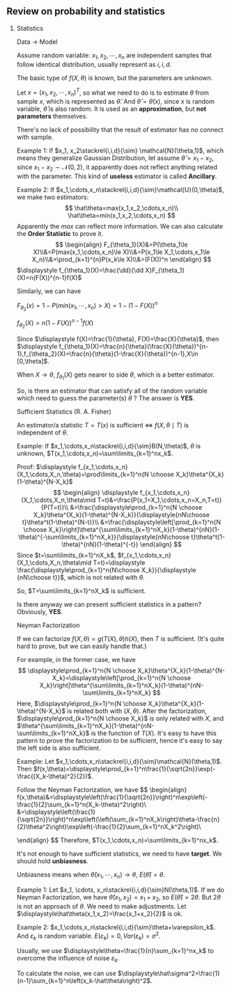 ## Review on probability and statistics

1. Statistics

   Data $\rightarrow$ Model

   Assume random variable: $x_1,x_2,\cdots,x_n$ are independent samples that follow identical distribution, usually represent as $i, i, d$.

   The basic type of $f(X,\theta)$ is known, but the parameters are unknown.

   Let $x=(x_1,x_2,\cdots,x_n)^T$, so what we need to do is to estimate $\theta$ from sample $x$, which is represented as $\hat\theta$. And $\hat\theta=\hat\theta(x)$, since $x$ is random variable, $\hat\theta$ is also random. It is used as an **approximation**, but **not parameters** themselves.

   

   There's no lack of possibility that the result of estimator has no connect with sample.

   Example 1: If $x_1, x_2\stackrel{i,i,d}{\sim} \mathcal{N}(\theta,1)$, which means they generalize Gaussian Distribution, let assume $\hat\theta=x_1-x_2$, since $x_1-x_2\sim \mathcal{N}(0,2)$, it apparently does not reflect anything related with the parameter. This kind of **useless** estimator is called **Ancillary**.

   

   Example 2: If $x_1,\cdots,x_n\stackrel{i,i,d}{\sim}\mathcal{U}(0,\theta)$, we make two estimators: 
   $$
   \hat\theta=max(x_1,x_2,\cdots,x_n)\\
   \hat\theta=min(x_1,x_2,\cdots,x_n)
   $$
   Apparently the $max$ can reflect more information. We can also calculate the **Order Statistic** to prove it.
   $$
   \begin{align}
   F_{\theta_1}(X)&=P(\theta_1\le X)\\&=P(max(x_1,\cdots,x_n)\le X)\\&=P(x_1\le X_1,\cdots,x_1\le X_n)\\&=\prod_{k=1}^{n}P(x_k\le X)\\&=(F(X))^n
   \end{align}
   $$
   $\displaystyle f_{\theta_1}(X)=\frac{\dd}{\dd X}F_{\theta_1}(X)=n(F(X))^{n-1}f(X)$

   Similarly, we can have

   $F_{\theta_2}(x)=1-P(min(x_1,\cdots,x_n)>X)=1-(1-F(X))^n$

   $f_{\theta_2}(X)=n(1-F(X))^{n-1}f(X)$

   Since $\displaystyle f(X)=\frac{1}{\theta}, F(X)=\frac{X}{\theta}$, then $\displaystyle f_{\theta_1}(X)=\frac{n}{\theta}(\frac{X}{\theta})^{n-1},f_{\theta_2}(X)=\frac{n}{\theta}(1-\frac{X}{\theta})^{n-1},X\in [0,\theta]$.

   When $X\rightarrow \theta$, $f_{\theta_1}(X)$ gets nearer to side $\theta$, which is a better estimator. 

   

   So, is there an estimator that can satisfy all of the random variable which need to guess the parameter(s) $\theta$ ? The answer is **YES**.

   

   Sufficient Statistics (R. A. Fisher)

   An estimator/a statistic $T=T(x)$ is sufficient $\iff$ $f(X,\theta\mid T)$ is independent of $\theta$.

   Example: If $x_1,\cdots,x_n\stackrel{i,i,d}{\sim}B(N,\theta)$, $\theta$ is unknown, $T(x_1,\cdots,x_n)=\sum\limits_{k=1}^nx_k$.

   Proof: $\displaystyle f_{x_1,\cdots,x_n}(X_1,\cdots,X_n,\theta)=\prod\limits_{k=1}^n{N \choose X_k}\theta^{X_k}(1-\theta)^{N-X_k}$
   $$
   \begin{align}
   \displaystyle f_{x_1,\cdots,x_n}(X_1,\cdots,X_n,\theta\mid T=t)&=\frac{P(x_1=X_1,\cdots,x_n=X_n,T=t)}{P(T=t)}\\
   &=\frac{\displaystyle\prod_{k=1}^n{N \choose X_k}\theta^{X_k}(1-\theta)^{N-X_k}}{\displaystyle{nN\choose t}\theta^t(1-\theta)^{N-t}}\\
   &=\frac{\displaystyle\left[\prod_{k=1}^n{N \choose X_k}\right]\theta^{\sum\limits_{k=1}^nX_k}(1-\theta)^{nN}(1-\theta)^{-\sum\limits_{k=1}^nX_k}}{\displaystyle{nN\choose t}\theta^t(1-\theta)^{nN}(1-\theta)^{-t}}
   \end{align}
   $$
   Since $t=\sum\limits_{k=1}^nX_k$, $f_{x_1,\cdots,x_n}(X_1,\cdots,X_n,\theta\mid T=t)=\displaystyle \frac{\displaystyle\prod_{k=1}^n{N\choose X_k}}{\displaystyle {nN\choose t}}$, which is not related with $\theta$.

   So, $T=\sum\limits_{k=1}^nX_k$ is sufficient.

   

   Is there anyway we can present sufficient statistics in a pattern? Obviously, **YES**.

   

   Neyman Factorization

   If we can factorize $f(X,\theta)=g(T(X),\theta)h(X)$, then $T$ is sufficient. (It's quite hard to prove, but we can easily handle that.)

   For example, in the former case, we have
   $$
   \displaystyle\prod_{k=1}^n{N \choose X_k}\theta^{X_k}(1-\theta)^{N-X_k}=\displaystyle\left[\prod_{k=1}^n{N \choose X_k}\right]\theta^{\sum\limits_{k=1}^nX_k}(1-\theta)^{nN-\sum\limits_{k=1}^nX_k}
   $$
   Here, $\displaystyle\prod_{k=1}^n{N \choose X_k}\theta^{X_k}(1-\theta)^{N-X_k}$ is related both with $(X,\theta)$. After the factorization, $\displaystyle\prod_{k=1}^n{N \choose X_k}$ is only related with $X$, and $\theta^{\sum\limits_{k=1}^nX_k}(1-\theta)^{nN-\sum\limits_{k=1}^nX_k}$ is the function of $T(X)$. It's easy to have this pattern to prove the factorization to be sufficient, hence it's easy to say the left side is also sufficient.

   

   Example: Let $x_1,\cdots,x_n\stackrel{i,i,d}{\sim}\mathcal{N}(\theta,1)$. Then $f(x,\theta)=\displaystyle\prod_{k=1}^n\frac{1}{\sqrt{2n}}\exp(-\frac{(X_k-\theta)^2}{2})$.

   Follow the Neyman Factorization, we have
   $$
   \begin{align}
   f(x,\theta)&=\displaystyle\left(\frac{1}{\sqrt{2n}}\right)^n\exp\left(-\frac{1}{2}\sum_{k=1}^n(X_k-\theta)^2\right)\\
   &=\displaystyle\left(\frac{1}{\sqrt{2n}}\right)^n\exp\left(\left(\sum_{k=1}^nX_k\right)\theta-\frac{n}{2}\theta^2\right)\exp\left(-\frac{1}{2}\sum_{k=1}^nX_k^2\right)\\
   
   \end{align}
   $$
   Therefore, $T(x_1,\cdots,x_n)=\sum\limits_{k=1}^nx_k$.

   

   It's not enough to have sufficient statistics, we need to have **target**. We should hold **unbiasness**.

   Unbiasness means when $\hat\theta(x_1,\cdots,x_n)\rightarrow\theta$, $E(\hat\theta)=\theta$.

   Example 1: Let $x_1, \cdots, x_n\stackrel{i,i,d}{\sim}N(\theta,1)$. If we do Neyman Factorization, we have $\hat\theta(x_1,x_2)=x_1+x_2$, so $E(\hat\theta)=2\theta$. But $2\theta$ is not an approach of $\theta$. We need to make adjustments. Let $\displaystyle\hat\theta(x_1,x_2)=\frac{x_1+x_2}{2}$ is ok.

   

   Example 2: $x_1,\cdots,x_n\stackrel{i,i,d}{\sim}\theta+\varepsilon_k$. And $\varepsilon_k$ is random variable. $E(\varepsilon_k)=0, Var(\varepsilon_k)=\sigma^2$.

   Usually, we use $\displaystyle\theta=\frac{1}{n}\sum_{k=1}^nx_k$ to overcome the influence of noise $\varepsilon_k$.

   To calculate the noise, we can use $\displaystyle\hat\sigma^2=\frac{1}{n-1}\sum_{k=1}^n\left(x_k-\hat\theta\right)^2$.

   

